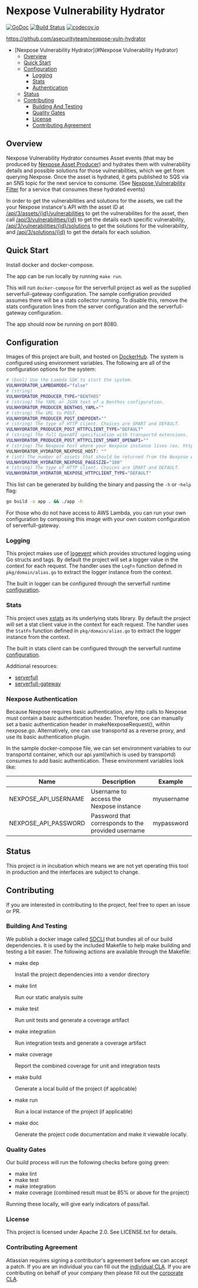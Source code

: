 <a id="markdown-Nexpose-Vulnerability-Hydrator" name="Nexpose Vulnerability Hydrator"></a>
# Nexpose Vulnerability Hydrator
[![GoDoc](https://godoc.org/github.com/asecurityteam/nexpose-vuln-hydrator?status.svg)](https://godoc.org/github.com/asecurityteam/nexpose-vuln-hydrator)
[![Build Status](https://travis-ci.org/asecurityteam/nexpose-vuln-hydrator.png?branch=master)](https://travis-ci.org/asecurityteam/nexpose-vuln-hydrator)
[![codecov.io](https://codecov.io/github/asecurityteam/nexpose-vuln-hydrator/coverage.svg?branch=master)](https://codecov.io/github/asecurityteam/nexpose-vuln-hydrator?branch=master)

<https://github.com/asecurityteam/nexpose-vuln-hydrator>

<!-- TOC -->

- [Nexpose Vulnerability Hydrator](#Nexpose Vulnerability Hydrator)
    - [Overview](#overview)
    - [Quick Start](#quick-start)
    - [Configuration](#configuration)
        - [Logging](#logging)
        - [Stats](#stats)
        - [Authentication](#authentication)
    - [Status](#status)
    - [Contributing](#contributing)
        - [Building And Testing](#building-and-testing)
        - [Quality Gates](#quality-gates)
        - [License](#license)
        - [Contributing Agreement](#contributing-agreement)

<!-- /TOC -->

<a id="markdown-overview" name="overview"></a>
## Overview

Nexpose Vulnerability Hydrator consumes Asset events (that may be produced by [Nexpose Asset Producer](https://github.com/asecurityteam/nexpose-asset-producer))
and hydrates them with vulnerability details and possible solutions for those vulnerabilities, which we get from
querying Nexpose. Once the asset is hydrated, it gets published to SQS via an SNS topic for the next service
to consume. (See [Nexpose Vulnerability Filter](https://github.com/asecurityteam/nexpose-vuln-filter) for a service that
consumes these hydrated events)

In order to get the vulnerabilities and solutions for the assets, we call the your Nexpose instance's API with the asset ID at
[/api/3/assets/{id}/vulnerabilities](https://help.rapid7.com/insightvm/en-us/api/index.html#operation/getAssetServiceVulnerabilities)
to get the vulnerabilites for the asset, then call [/api/3/vulnerabilities/{id}](https://help.rapid7.com/insightvm/en-us/api/index.html#operation/getVulnerability)
to get the details each specific vulnerability, [/api/3/vulnerabilities/{id}/solutions](https://help.rapid7.com/insightvm/en-us/api/index.html#operation/getVulnerabilitySolutions)
to get the solutions for the vulnerability, and [/api/3/solutions/{id}](https://help.rapid7.com/insightvm/en-us/api/index.html#operation/getSolution)
to get the details for each solution.

<a id="markdown-quick-start" name="quick-start"></a>
## Quick Start

Install docker and docker-compose.

The app can be run locally by running `make run`.

This will run `docker-compose` for the serverfull project
as well as the supplied serverfull-gateway configuration.
The sample configration provided assumes there will be a stats
collector running. To disable this, remove the stats configuration
lines from the server configuration and the serverfull-gateway
configuration.

The app should now be running on port 8080.


<a id="markdown-configuration" name="configuration"></a>
## Configuration

Images of this project are built, and hosted on [DockerHub](https://cloud.docker.com/u/asecurityteam/repository/docker/asecurityteam/awsconfig-filterd). The system is configured using environment variables. The following are all of the configuration options for the system:

```bash
# (bool) Use the Lambda SDK to start the system.
VULNHYDRATOR_LAMBDAMODE="false"
# (string)
VULNHYDRATOR_PRODUCER_TYPE="BENTHOS"
# (string) The YAML or JSON text of a Benthos configuration.
VULNHYDRATOR_PRODUCER_BENTHOS_YAML=""
# (string) The URL to POST.
VULNHYDRATOR_PRODUCER_POST_ENDPOINT=""
# (string) The type of HTTP client. Choices are SMART and DEFAULT.
VULNHYDRATOR_PRODUCER_POST_HTTPCLIENT_TYPE="DEFAULT"
# (string) The full OpenAPI specification with transportd extensions.
VULNHYDRATOR_PRODUCER_POST_HTTPCLIENT_SMART_OPENAPI=""
# (string) The Nexpose host where your Nexpose instance lives (ex. https://nexpose.my-company.com)
VULNHYDRATOR_HYDRATOR_NEXPOSE_HOST: ""
# (int) The number of assets that should be returned from the Nexpose API at one time.
VULNHYDRATOR_HYDRATOR_NEXPOSE_PAGESIZE="100"
# (string) The type of HTTP client. Choices are SMART and DEFAULT.
VULNHYDRATOR_HYDRATOR_NEXPOSE_HTTPCLIENT_TYPE="DEFAULT"
```

This list can be generated by building the binary and passing the `-h` or -`help` flag:

```bash
go build -o app . && ./app -h
```


For those who do not have access to AWS Lambda, you can run your own configuration by composing this
image with your own custom configuration of serverfull-gateway.

<a id="markdown-logging" name="logging"></a>
### Logging

This project makes use of [logevent](https://github.com/asecurityteam/logevent) which provides structured logging
using Go structs and tags. By default the project will set a logger value in the context for each request. The handler
uses the `LogFn` function defined in `pkg/domain/alias.go` to extract the logger instance from the context.

The built in logger can be configured through the serverfull runtime [configuration](https://github.com/asecurityteam/serverfull#configuration).

<a id="markdown-stats" name="stats"></a>
### Stats

This project uses [xstats](https://github.com/rs/xstats) as its underlying stats library. By default the project will
set a stat client value in the context for each request. The handler uses the `StatFn` function defined in
`pkg/domain/alias.go` to extract the logger instance from the context.

The built in stats client can be configured through the serverfull runtime [configuration](https://github.com/asecurityteam/serverfull#configuration).

Additional resources:

* [serverfull](https://github.com/asecurityteam/serverfull)
* [serverfull-gateway](https://github.com/asecurityteam/serverfull-gateway)

<a id="markdown-authentication" name="authentication"></a>
### Nexpose Authentication
Because Nexpose requires basic authentication, any http calls to Nexpose must contain a basic authentication header. Therefore, one can manually set a basic
authentication header in makeNexposeRequest(), within nexpose.go. Alternatively, one can use transportd as a reverse proxy, and use its basic authentication plugin.

In the sample docker-compose file, we can set environment variables to our transportd container, which our api.yaml(which is used by transportd) consumes to add
basic authentication. These environment variables look like:


| Name                  | Description                                                                          | Example                       |
|-----------------------|--------------------------------------------------------------------------------------|-------------------------------|
| NEXPOSE_API_USERNAME  | Username to access the Nexpose instance                                              | myusername                    |
| NEXPOSE_API_PASSWORD  | Password that corresponds to the provided username                                   | mypassword                    |

<a id="markdown-status" name="status"></a>
## Status

This project is in incubation which means we are not yet operating this tool in production
and the interfaces are subject to change.

<a id="markdown-contributing" name="contributing"></a>
## Contributing

If you are interested in contributing to the project, feel free to open an issue or PR.

<a id="markdown-building-and-testing" name="building-and-testing"></a>
### Building And Testing

We publish a docker image called [SDCLI](https://github.com/asecurityteam/sdcli) that
bundles all of our build dependencies. It is used by the included Makefile to help make
building and testing a bit easier. The following actions are available through the Makefile:

-   make dep

    Install the project dependencies into a vendor directory

-   make lint

    Run our static analysis suite

-   make test

    Run unit tests and generate a coverage artifact

-   make integration

    Run integration tests and generate a coverage artifact

-   make coverage

    Report the combined coverage for unit and integration tests

-   make build

    Generate a local build of the project (if applicable)

-   make run

    Run a local instance of the project (if applicable)

-   make doc

    Generate the project code documentation and make it viewable
    locally.

<a id="markdown-quality-gates" name="quality-gates"></a>
### Quality Gates

Our build process will run the following checks before going green:

-   make lint
-   make test
-   make integration
-   make coverage (combined result must be 85% or above for the project)

Running these locally, will give early indicators of pass/fail.

<a id="markdown-license" name="license"></a>
### License

This project is licensed under Apache 2.0. See LICENSE.txt for details.

<a id="markdown-contributing-agreement" name="contributing-agreement"></a>
### Contributing Agreement

Atlassian requires signing a contributor's agreement before we can accept a
patch. If you are an individual you can fill out the
[individual CLA](https://na2.docusign.net/Member/PowerFormSigning.aspx?PowerFormId=3f94fbdc-2fbe-46ac-b14c-5d152700ae5d).
If you are contributing on behalf of your company then please fill out the
[corporate CLA](https://na2.docusign.net/Member/PowerFormSigning.aspx?PowerFormId=e1c17c66-ca4d-4aab-a953-2c231af4a20b).
